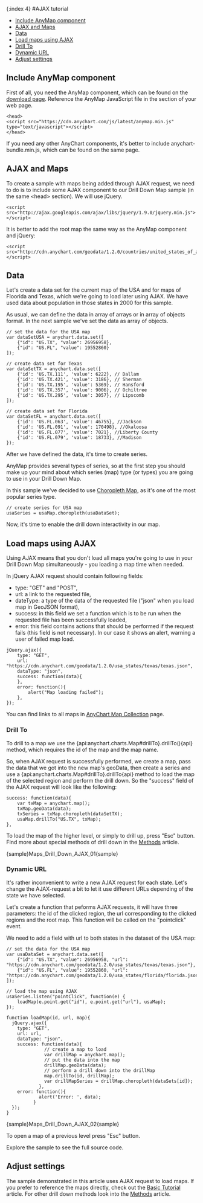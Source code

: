 {:index 4}
#AJAX tutorial

* [Include AnyMap component](#include_anymap_component)
* [AJAX and Maps](#ajax_and_maps)
* [Data](#data)
* [Load maps using AJAX](#load_maps_using_ajax)
 * [Drill To](#drill_to)
 * [Dynamic URL](#dynamic_url)
* [Adjust settings](#adjust_settings)

## Include AnyMap component

First of all, you need the AnyMap component, which can be found on the [download page](../../Quick_Start/Downloading_AnyChart). Reference the AnyMap JavaScript file in the <head> section of your web page.

```
<head>
<script src="https://cdn.anychart.com/js/latest/anymap.min.js" type="text/javascript"></script> 
</head>
```

If you need any other AnyChart components, it's better to include anychart-bundle.min.js, which can be found on the same page.

## AJAX and Maps

To create a sample with maps being added through AJAX request, we need to do is to include some AJAX component to our Drill Down Map sample (in the same &lt;head&gt; section). We will use jQuery.

```
<script src="http://ajax.googleapis.com/ajax/libs/jquery/1.9.0/jquery.min.js"></script>
```

It is better to add the root map the same way as the AnyMap component and jQuery:

```
<script src="http://cdn.anychart.com/geodata/1.2.0/countries/united_states_of_america/united_states_of_america.js"></script>
```

## Data

Let's create a data set for the current map of the USA and for maps of Floorida and Texas, which we're going to load later using AJAX. We have used data about population in those states in 2000 for this sample.

As usual, we can define the data in array of arrays or in array of objects format. In the next sample we've set the data as array of objects.

``` 
// set the data for the USA map
var dataSetUSA = anychart.data.set([
    {"id": "US.TX", "value": 26956958},
    {"id": "US.FL", "value": 19552860}
]);

// create data set for Texas
var dataSetTX = anychart.data.set([
    {'id': 'US.TX.111', 'value': 6222}, // Dallam
    {'id': 'US.TX.421', 'value': 3186}, // Sherman
    {'id': 'US.TX.195', 'value': 5369}, // Hansford
    {'id': 'US.TX.357', 'value': 9006}, // Ochiltree
    {'id': 'US.TX.295', 'value': 3057}, // Lipscomb
]);

// create data set for Florida 
var dataSetFL = anychart.data.set([
    {'id': 'US.FL.063', 'value': 46755}, //Jackson
    {'id': 'US.FL.091', 'value': 170498}, //Okaloosa
    {'id': 'US.FL.077', 'value': 7021}, //Liberty County
    {'id': 'US.FL.079', 'value': 18733}, //Madison
});
```

After we have defined the data, it's time to create series.

AnyMap provides several types of series, so at the first step you should make up your mind about which series (map) type (or types) you are going to use in your Drill Down Map.

In this sample we've decided to use [Choropleth Map](../Choropleth_Map), as it's one of the most popular series type.

```
// create series for USA map
usaSeries = usaMap.choropleth(usaDataSet);
```

Now, it's time to enable the drill down interactivity in our map.

## Load maps using AJAX

Using AJAX means that you don't load all maps you're going to use in your Drill Down Map simultaneously - you loading a map  time when needed. 

In jQuery AJAX request should contain following fields:
 - type: "GET" and "POST",
 - url: a link to the requested file,
 - dateType: a type of the data of the requested file ("json" when you load map in GeoJSON format),
 - success: in this field we set a function which is to be run when the requested file has been successfully loaded,
 - error: this field contains actions that should be performed if the request fails (this field is not necessary). In our case it shows an alert, warning a user of failed map load.

```
jQuery.ajax({
    type: "GET", 
    url: "https://cdn.anychart.com/geodata/1.2.0/usa_states/texas/texas.json", 
    dataType: "json",
    success: function(data){
    },
    error: function(){
    	alert("Map loading failed");
    },
});
```

You can find links to all maps in <a href="https://cdn.anychart.com/">AnyChart Map Collection</a> page.

### Drill To

To drill to a map we use the {api:anychart.charts.Map#drillTo}.drillTo(){api} method, which requires the id of the map and the map name. 

So, when AJAX request is successfully performed, we create a map, pass the data that we got into the new map's geoData, then create a series and use a {api:anychart.charts.Map#drillTo}.drillTo{api} method to load the map of the selected region and perform the drill down. So the "success" field of the AJAX request will look like the following:

```
success: function(data){
    var txMap = anychart.map();
    txMap.geoData(data);
    txSeries = txMap.choropleth(dataSetTX); 
    usaMap.drillTo("US.TX", txMap);  
}, 
```

To load the map of the higher level, or simply to drill up, press "Esc" button. Find more about special methods of drill down in the [Methods](Methods) article.

{sample}Maps\_Drill\_Down\_AJAX\_01{sample}

### Dynamic URL

It's rather inconvenient to write a new AJAX request for each state. Let's change the AJAX-request a bit to let it use different URLs depending of the state we have selected.

Let's create a function that peforms AJAX requests, it will have three parameters: the id of the clicked region, the url corresponding to the clicked regions and the root map. This function will be called on the "pointclick" event.

We need to add a field with url to both states in the dataset of the USA map:

```
// set the data for the USA map
var usaDataSet = anychart.data.set([
    {"id": "US.TX", "value": 26956958, "url": "https://cdn.anychart.com/geodata/1.2.0/usa_states/texas/texas.json"},
    {"id": "US.FL", "value": 19552860, "url": "https://cdn.anychart.com/geodata/1.2.0/usa_states/florida/florida.json"}
]);

// load the map using AJAX
usaSeries.listen("pointClick", function(e) {
    loadMap(e.point.get("id"), e.point.get("url"), usaMap);      
});

function loadMap(id, url, map){
  jQuery.ajax({
    type: "GET",
    url: url, 
    dataType: "json", 
    success: function(data){              
              // create a map to load
              var drillMap = anychart.map();
              // put the data into the map
              drillMap.geoData(data);
              // perform a drill down into the drillMap
              map.drillTo(id, drillMap);
              var drillMapSeries = drillMap.choropleth(dataSets[id]);
            },
    error: function(){
            alert('Error: ', data);
          }
  });
}                                                                               
```

{sample}Maps\_Drill\_Down\_AJAX\_02{sample}

To open a map of a previous level press "Esc" button.

Explore the sample to see the full source code.

## Adjust settings

The sample demonstrated in this article uses AJAX request to load maps. If you prefer to reference the maps directly, check out the [Basic Tutorial](Basic_Tutorial) article. For other drill down methods look into the [Methods](Methods) article.
